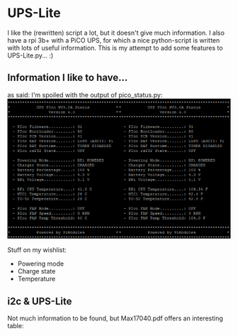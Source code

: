 # UPS-Lite

I like the (rewritten) script a lot, but it doesn't give much information. I also have a rpi 3b+ with a PiCO UPS, for which a nice python-script is written with lots of useful information. This is my attempt to add some features to UPS-Lite.py... :)

## Information I like to have... 
as said: I'm spoiled with the output of pico_status.py:
![alt text](https://github.com/Siewert308SW/pico_status/blob/master/pico_status.png "pico_status.py output")

Stuff on my wishlist: 
- Powering mode
- Charge state
- Temperature

## i2c & UPS-Lite
Not much information to be found, but Max17040.pdf offers an interesting table:

